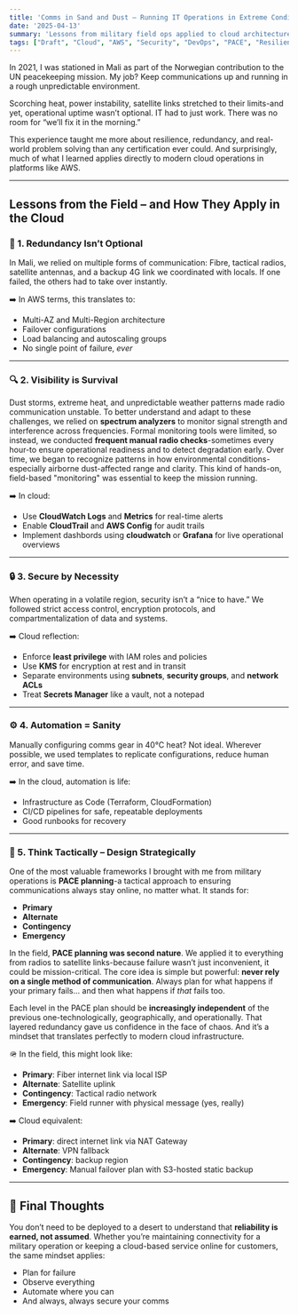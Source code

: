 ```yaml
---
title: 'Comms in Sand and Dust – Running IT Operations in Extreme Conditions'
date: '2025-04-13'
summary: 'Lessons from military field ops applied to cloud architecture: how operating in extreme environments shaped my approach to resilience, security, and automation in AWS.'
tags: ["Draft", "Cloud", "AWS", "Security", "DevOps", "PACE", "Resilience"]
---
```


In 2021, I was stationed in Mali as part of the Norwegian contribution to the UN peacekeeping mission. My job? Keep communications up and running in a rough unpredictable environment.

Scorching heat, power instability, satellite links stretched to their limits-and yet, operational uptime wasn’t optional. IT had to just work. There was no room for “we’ll fix it in the morning.”

This experience taught me more about resilience, redundancy, and real-world problem solving than any certification ever could. And surprisingly, much of what I learned applies directly to modern cloud operations in platforms like AWS.

---

## Lessons from the Field – and How They Apply in the Cloud

### 🔐 1. Redundancy Isn’t Optional

In Mali, we relied on multiple forms of communication: Fibre, tactical radios, satellite antennas, and a backup 4G link we coordinated with locals. If one failed, the others had to take over instantly.

➡️ In AWS terms, this translates to:

- Multi-AZ and Multi-Region architecture  
- Failover configurations  
- Load balancing and autoscaling groups  
- No single point of failure, *ever*

---

### 🔍 2. Visibility is Survival

Dust storms, extreme heat, and unpredictable weather patterns made radio communication unstable. To better understand and adapt to these challenges, we relied on **spectrum analyzers** to monitor signal strength and interference across frequencies. Formal monitoring tools were limited, so instead, we conducted **frequent manual radio checks**-sometimes every hour-to ensure operational readiness and to detect degradation early. Over time, we began to recognize patterns in how environmental conditions-especially airborne dust-affected range and clarity. This kind of hands-on, field-based "monitoring" was essential to keep the mission running.

➡️ In cloud:

- Use **CloudWatch Logs** and **Metrics** for real-time alerts  
- Enable **CloudTrail** and **AWS Config** for audit trails  
- Implement dashbords using **cloudwatch** or **Grafana** for live operational overviews

---

### 🔒 3. Secure by Necessity

When operating in a volatile region, security isn’t a “nice to have.” We followed strict access control, encryption protocols, and compartmentalization of data and systems.

➡️ Cloud reflection:

- Enforce **least privilege** with IAM roles and policies  
- Use **KMS** for encryption at rest and in transit  
- Separate environments using **subnets**, **security groups**, and **network ACLs**
- Treat **Secrets Manager** like a vault, not a notepad

---

### ⚙️ 4. Automation = Sanity

Manually configuring comms gear in 40°C heat? Not ideal. Wherever possible, we used templates to replicate configurations, reduce human error, and save time.

➡️ In the cloud, automation is life:

- Infrastructure as Code (Terraform, CloudFormation)  
- CI/CD pipelines for safe, repeatable deployments  
- Good runbooks for recovery

---

### 📡 5. Think Tactically – Design Strategically

One of the most valuable frameworks I brought with me from military operations is **PACE planning**-a tactical approach to ensuring communications always stay online, no matter what. It stands for:

- **Primary**  
- **Alternate**  
- **Contingency**  
- **Emergency**

In the field, **PACE planning was second nature**. We applied it to everything from radios to satellite links-because failure wasn’t just inconvenient, it could be mission-critical. The core idea is simple but powerful: **never rely on a single method of communication**. Always plan for what happens if your primary fails… and then what happens if *that* fails too.

Each level in the PACE plan should be **increasingly independent** of the previous one-technologically, geographically, and operationally. That layered redundancy gave us confidence in the face of chaos. And it’s a mindset that translates perfectly to modern cloud infrastructure.


🪖 In the field, this might look like:

- **Primary**: Fiber internet link via local ISP  
- **Alternate**: Satellite uplink  
- **Contingency**: Tactical radio network  
- **Emergency**: Field runner with physical message (yes, really)


➡️ Cloud equivalent:

- **Primary**: direct internet link via NAT Gateway  
- **Alternate**: VPN fallback  
- **Contingency**: backup region  
- **Emergency**: Manual failover plan with S3-hosted static backup

---

## 🧭 Final Thoughts

You don’t need to be deployed to a desert to understand that **reliability is earned, not assumed**. Whether you’re maintaining connectivity for a military operation or keeping a cloud-based service online for customers, the same mindset applies:

- Plan for failure  
- Observe everything  
- Automate where you can  
- And always, always secure your comms
